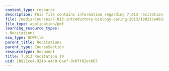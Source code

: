 ```yaml
---
content_type: resource
description: This file contains information regarding 7.013 recitation 19.
file: /media/courses/7-013-introductory-biology-spring-2013/18821ce4924ba4c00aef9c07f82ec663_MIT7_013S12_Recitation_19.pdf
file_type: application/pdf
learning_resource_types:
- Recitations
ocw_type: OCWFile
parent_title: Recitations
parent_type: CourseSection
resourcetype: Document
title: 7.013 Recitation 19
uid: 18821ce4-924b-a4c0-0aef-9c07f82ec663
---
```

